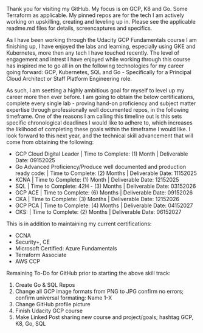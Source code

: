 Thank you for visiting my GitHub. My focus is on GCP, K8 and Go. Some Terraform as applicable. My pinned repos are for the tech I am actively working on upskilling, creating and leveling up in. Please see the applicable readme.md files for details, screencaptures and specifics. 

As I have been working through the Udacity GCP Fundamentals course I am finishing up, I have enjoyed the labs and learning, especially using GKE and Kubernetes, more then any tech I have touched recently. The level of engagement and intrest I have enjoyed while working through this course has inspired me to go all in on the following technologies for my career going forward: GCP, Kubernetes, SQL and Go - Specifically for a Principal Cloud Architect or Staff Platform Engineering role.

As such, I am seetting a highly ambitious goal for myself to level up my career more then ever before. I am going to obtain the below certifications, complete every single lab - proving hand-on proficiency and subject matter expertise through professionally well documented repos, in the following timeframe. One of the reasons I am calling this timeline out is this sets specific chronological deadlines I would like to adhere to, which increases the liklihood of completing these goals within the timeframe I would like. I look forward to this next year, and the technical skill advancement that will come from obtaining the following:

- GCP Cloud Digital Leader | Time to Complete: (1) Month | Deliverable Date: 09152025
- Go Advanced Proficiency/Produce well documented and production ready code: | Time to Complete: (2) Months | Deliverable Date: 11152025
- KCNA | Time to Complete: (1) Month | Deliverable Date: 12152025
- SQL | Time to Complete: 42H - (3) Months | Deliverable Date: 03152026
- GCP ACE | Time to Complete: (6) Months | Deliverable Date: 09152026
- CKA | Time to Complete: (3) Months | Deliverable Date: 12152026
- GCP PCA | Time to Complete: (4) Months | Deliverable Date: 04152027
- CKS: | Time to Complete: (2) Months | Deliverable Date: 06152027

This is in addition to maintaining my current certifications:

- CCNA 
- Security+, CE
- Microsoft Certified: Azure Fundamentals
- Terraform Associate
- AWS CCP

Remaining To-Do for GitHub prior to starting the above skill track:
1. Create Go & SQL Repos
2. Change all GCP image formats from PNG to JPG confirm no errors; confirm universal formating: Name 1-X
3. Change GitHub profile picture
4. Finish Udacity GCP course 
5. Make Linked Post sharing new course and project/goals; hashtag GCP, K8, Go, SQL

